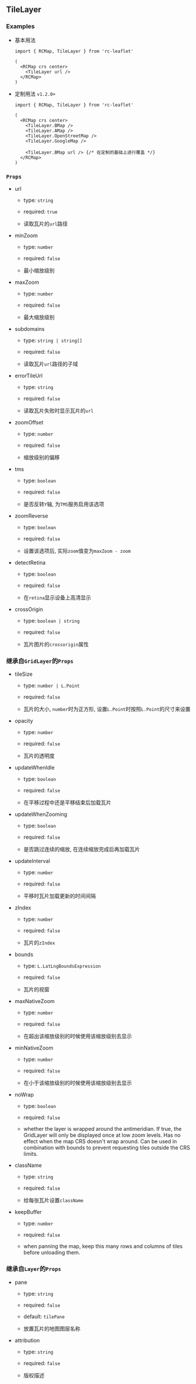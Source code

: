 ## TileLayer

### Examples

- 基本用法

  ```tsx
  import { RCMap, TileLayer } from 'rc-leaflet'

  (
    <RCMap crs center>
      <TileLayer url />
    </RCMap>
  )
  ```

- 定制用法 `v1.2.0+`

  ```tsx
  import { RCMap, TileLayer } from 'rc-leaflet'

  (
    <RCMap crs center>
      <TileLayer.BMap />
      <TileLayer.AMap />
      <TileLayer.OpenStreetMap />
      <TileLayer.GoogleMap />

      <TileLayer.BMap url /> {/* 在定制的基础上进行覆盖 */}
    </RCMap>
  )
  ```

### `Props`

- url

  - type: `string`

  - required: `true`

  - 读取瓦片的`url`路径

- minZoom

  - type: `number`

  - required: `false`

  - 最小缩放级别

- maxZoom

  - type: `number`

  - required: `false`

  - 最大缩放级别

- subdomains

  - type: `string | string[]`

  - required: `false`

  - 读取瓦片`url`路径的子域

- errorTileUrl

  - type: `string`

  - required: `false`

  - 读取瓦片失败时显示瓦片的`url`

- zoomOffset

  - type: `number`

  - required: `false`

  - 缩放级别的偏移

- tms

  - type: `boolean`

  - required: `false`

  - 是否反转`Y`轴, 为`TMS`服务启用该选项

- zoomReverse

  - type: `boolean`

  - required: `false`

  - 设置该选项后, 实际`zoom`值变为`maxZoom - zoom`

- detectRetina

  - type: `boolean`

  - required: `false`

  - 在`retina`显示设备上高清显示

- crossOrigin

  - type: `boolean | string`

  - required: `false`

  - 瓦片图片的`crossorigin`属性

### 继承自`GridLayer`的`Props`

- tileSize

  - type: `number | L.Point`

  - required: `false`

  - 瓦片的大小, `number`时为正方形, 设置`L.Point`时按照`L.Point`的尺寸来设置

- opacity

  - type: `number`

  - required: `false`

  - 瓦片的透明度

- updateWhenIdle

  - type: `boolean`

  - required: `false`

  - 在平移过程中还是平移结束后加载瓦片

- updateWhenZooming

  - type: `boolean`

  - required: `false`

  - 是否跳过连续的缩放, 在连续缩放完成后再加载瓦片

- updateInterval

  - type: `number`

  - required: `false`

  - 平移时瓦片加载更新的时间间隔

- zIndex

  - type: `number`

  - required: `false`

  - 瓦片的`zIndex`

- bounds

  - type: `L.LatLngBoundsExpression`

  - required: `false`

  - 瓦片的视窗

- maxNativeZoom

  - type: `number`

  - required: `false`

  - 在超出该缩放级别的时候使用该缩放级别去显示

- minNativeZoom

  - type: `number`

  - required: `false`

  - 在小于该缩放级别的时候使用该缩放级别去显示

- noWrap

  - type: `boolean`

  - required: `false`

  - whether the layer is wrapped around the antimeridian. If true, the GridLayer will only be displayed once at low zoom levels. Has no effect when the map CRS doesn't wrap around. Can be used in combination with bounds to prevent requesting tiles outside the CRS limits.

- className

  - type: `string`

  - required: `false`

  - 给每张瓦片设置`className`

- keepBuffer

  - type: `number`

  - required: `false`

  - when panning the map, keep this many rows and columns of tiles before unloading them.

### 继承自`Layer`的`Props`

- pane

  - type: `string`

  - required: `false`

  - default: `tilePane`

  - 放置瓦片的地图图层名称

- attribution

  - type: `string`

  - required: `false`

  - 版权描述
